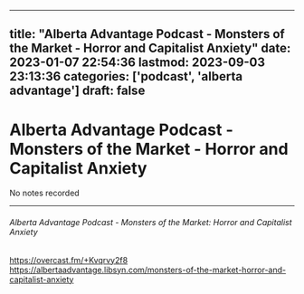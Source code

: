 
---
title: "Alberta Advantage Podcast - Monsters of the Market - Horror and Capitalist Anxiety"
date: 2023-01-07 22:54:36
lastmod: 2023-09-03 23:13:36
categories: ['podcast', 'alberta advantage']
draft: false
---


# Alberta Advantage Podcast - Monsters of the Market - Horror and Capitalist Anxiety

No notes recorded

- - -
###### Alberta Advantage Podcast - Monsters of the Market: Horror and Capitalist Anxiety

https://overcast.fm/+Kvqrvy2f8  
https://albertaadvantage.libsyn.com/monsters-of-the-market-horror-and-capitalist-anxiety

<!-- #public #podcast #alberta advantage# -->

<!-- {BearID:FD429BCF-3D04-41B6-BE4C-9481A4E3F060-28016-00002D97DA4D124B} -->
